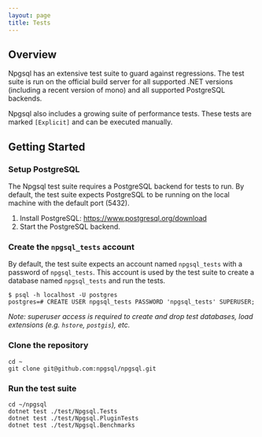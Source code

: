 ```yaml
---
layout: page
title: Tests
---
```


## Overview

Npgsql has an extensive test suite to guard against regressions. The test suite is run on the official build server for all supported .NET versions (including a recent version of mono) and all supported PostgreSQL backends.

Npgsql also includes a growing suite of performance tests. These tests are marked `[Explicit]` and can be executed manually.

## Getting Started

### Setup PostgreSQL

The Npgsql test suite requires a PostgreSQL backend for tests to run. By default, the test suite expects PostgreSQL to be running on the local machine with the default port (5432). 

1. Install PostgreSQL: https://www.postgresql.org/download
2. Start the PostgreSQL backend.

### Create the `npgsql_tests` account

By default, the test suite expects an account named `npgsql_tests` with a password of `npgsql_tests`. This account is used by the test suite to create a database named `npgsql_tests` and run the tests. 

```
$ psql -h localhost -U postgres
postgres=# CREATE USER npgsql_tests PASSWORD 'npgsql_tests' SUPERUSER;
```

_Note: superuser access is required to create and drop test databases, load extensions (e.g. `hstore`, `postgis`), etc._

### Clone the repository

```
cd ~
git clone git@github.com:npgsql/npgsql.git
```

### Run the test suite

```
cd ~/npgsql
dotnet test ./test/Npgsql.Tests
dotnet test ./test/Npgsql.PluginTests
dotnet test ./test/Npgsql.Benchmarks
```
